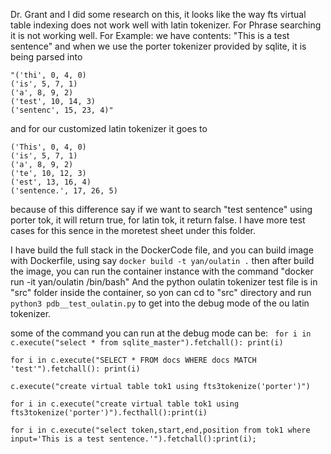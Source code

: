 Dr. Grant and I did some research on this, it looks like the way fts virtual table indexing does not work well with latin tokenizer.
For Phrase searching it is not working well. For Example: 
we have contents: "This is a test sentence"
and when we use the porter tokenizer provided by sqlite, it is being parsed into
```
"('thi', 0, 4, 0)
('is', 5, 7, 1)
('a', 8, 9, 2)
('test', 10, 14, 3)
('sentenc', 15, 23, 4)"
```
and for our customized latin tokenizer it goes to
```
('This', 0, 4, 0)
('is', 5, 7, 1)
('a', 8, 9, 2)
('te', 10, 12, 3)
('est', 13, 16, 4)
('sentence.', 17, 26, 5)
```

because of this difference say if we want to search "test sentence" using porter tok, it will return true, for latin tok, it return false.
I have more test cases for this sence in the moretest sheet under this folder.

I have build the full stack in the DockerCode file, and you can build image with Dockerfile,
using say `docker build -t yan/oulatin .`
then after build the image, you can run the container instance with the command 
"docker run -it yan/oulatin /bin/bash"
And the python oulatin tokenizer test file is in "src" folder inside the container,
so yon can cd to "src" directory and run `python3 pdb__test_oulatin.py` to get into the debug mode of
the ou latin tokenizer.

some of the command you can run at the debug mode can be:
` for i in c.execute("select * from sqlite_master").fetchall(): print(i)`



`for i in c.execute("SELECT * FROM docs WHERE docs MATCH 'test'").fetchall(): print(i)`


`c.execute("create virtual table tok1 using fts3tokenize('porter')")`

`for i in c.execute("create virtual table tok1 using fts3tokenize('porter')").fecthall():print(i)`

`for i in c.execute("select token,start,end,position from tok1 where input='This is a test sentence.'").fetchall():print(i);`
 
